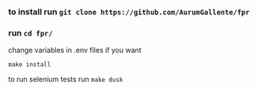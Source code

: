 ### to install run `git clone https://github.com/AurumGallente/fpr`
### run `cd fpr/`

change variables in .env files if you want

`make install`

to run selenium tests run `make dusk`
